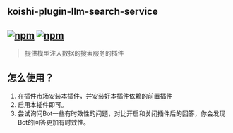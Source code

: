 ## koishi-plugin-llm-search-service

## [![npm](https://img.shields.io/npm/v/@dingyi222666/koishi-plugin-chathub-search-service)](https://www.npmjs.com/package/@dingyi222666/koishi-plugin-chathub-search-service) [![npm](https://img.shields.io/npm/dt/@dingyi222666/koishi-plugin-chathub-search-service)](https://www.npmjs.com/package//@dingyi222666/koishi-plugin-chathub-search-service)

> 提供模型注入数据的搜索服务的插件

## 怎么使用？

1. 在插件市场安装本插件，并安装好本插件依赖的前置插件
2. 启用本插件即可。
3. 尝试询问Bot一些有时效性的问题，对比开启和关闭插件后的回答，你会发现Bot的回答更加有时效性。